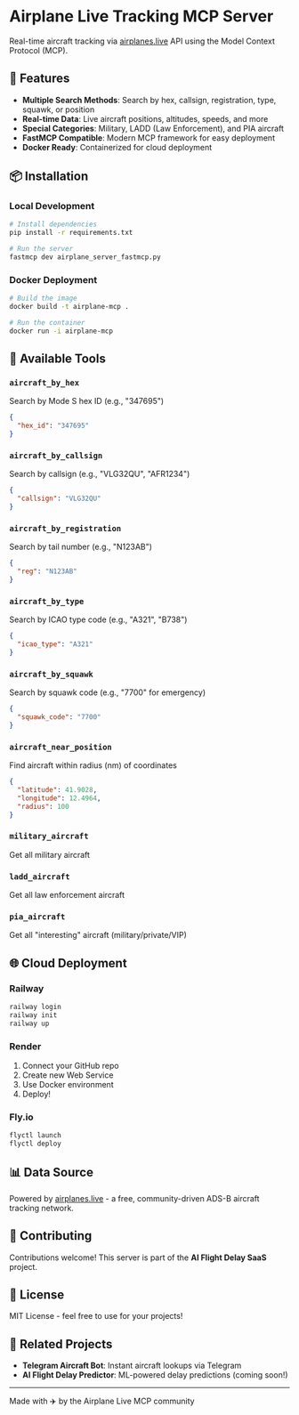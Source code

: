 # Airplane Live Tracking MCP Server

Real-time aircraft tracking via [airplanes.live](https://airplanes.live) API using the Model Context Protocol (MCP).

## 🚀 Features

- **Multiple Search Methods**: Search by hex, callsign, registration, type, squawk, or position
- **Real-time Data**: Live aircraft positions, altitudes, speeds, and more
- **Special Categories**: Military, LADD (Law Enforcement), and PIA aircraft
- **FastMCP Compatible**: Modern MCP framework for easy deployment
- **Docker Ready**: Containerized for cloud deployment

## 📦 Installation

### Local Development

```bash
# Install dependencies
pip install -r requirements.txt

# Run the server
fastmcp dev airplane_server_fastmcp.py
```

### Docker Deployment

```bash
# Build the image
docker build -t airplane-mcp .

# Run the container
docker run -i airplane-mcp
```

## 🔧 Available Tools

### `aircraft_by_hex`
Search by Mode S hex ID (e.g., "347695")
```json
{
  "hex_id": "347695"
}
```

### `aircraft_by_callsign`
Search by callsign (e.g., "VLG32QU", "AFR1234")
```json
{
  "callsign": "VLG32QU"
}
```

### `aircraft_by_registration`
Search by tail number (e.g., "N123AB")
```json
{
  "reg": "N123AB"
}
```

### `aircraft_by_type`
Search by ICAO type code (e.g., "A321", "B738")
```json
{
  "icao_type": "A321"
}
```

### `aircraft_by_squawk`
Search by squawk code (e.g., "7700" for emergency)
```json
{
  "squawk_code": "7700"
}
```

### `aircraft_near_position`
Find aircraft within radius (nm) of coordinates
```json
{
  "latitude": 41.9028,
  "longitude": 12.4964,
  "radius": 100
}
```

### `military_aircraft`
Get all military aircraft

### `ladd_aircraft`
Get all law enforcement aircraft

### `pia_aircraft`
Get all "interesting" aircraft (military/private/VIP)

## 🌐 Cloud Deployment

### Railway
```bash
railway login
railway init
railway up
```

### Render
1. Connect your GitHub repo
2. Create new Web Service
3. Use Docker environment
4. Deploy!

### Fly.io
```bash
flyctl launch
flyctl deploy
```

## 📊 Data Source

Powered by [airplanes.live](https://airplanes.live) - a free, community-driven ADS-B aircraft tracking network.

## 🤝 Contributing

Contributions welcome! This server is part of the **AI Flight Delay SaaS** project.

## 📄 License

MIT License - feel free to use for your projects!

## 🔗 Related Projects

- **Telegram Aircraft Bot**: Instant aircraft lookups via Telegram
- **AI Flight Delay Predictor**: ML-powered delay predictions (coming soon!)

---

Made with ✈️ by the Airplane Live MCP community
